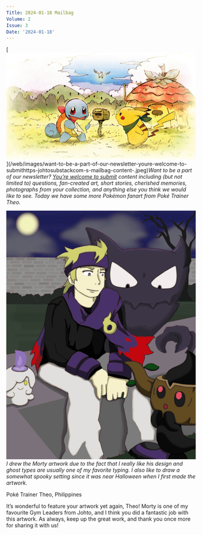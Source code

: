 ```yaml
---
Title: 2024-01-18 Mailbag
Volume: 2
Issue: 3
Date: '2024-01-18'
---
```



[![Want to be a part of our newsletter? [You’re welcome to submit](https://johto.substack.com/s/mailbag) content including (but not limited to) questions, fan-created art, short stories, cherished memories, photographs from your collection, and anything else you think we would like to see. Today we have some more Pokémon fanart from Poké Trainer Theo.](/web/images/want-to-be-a-part-of-our-newsletter-youre-welcome-to-submithttps-johtosubstackcom-s-mailbag-content-.jpeg)](/web/images/want-to-be-a-part-of-our-newsletter-youre-welcome-to-submithttps-johtosubstackcom-s-mailbag-content-.jpeg)*Want to be a part of our newsletter? [You’re welcome to submit](https://johto.substack.com/s/mailbag) content including (but not limited to) questions, fan-created art, short stories, cherished memories, photographs from your collection, and anything else you think we would like to see. Today we have some more Pokémon fanart from Poké Trainer Theo.*





[![I drew the Morty artwork due to the fact that I really like his design and ghost types are usually one of my favorite typing. I also like to draw a somewhat spooky setting since it was near Halloween when I first made the artwork.](/web/images/i-drew-the-morty-artwork-due-to-the-fact-that-i-really-like-his-design-and-ghost-types-are-usually-o.png)](/web/images/i-drew-the-morty-artwork-due-to-the-fact-that-i-really-like-his-design-and-ghost-types-are-usually-o.png)*I drew the Morty artwork due to the fact that I really like his design and ghost types are usually one of my favorite typing. I also like to draw a somewhat spooky setting since it was near Halloween when I first made the artwork.*



Poké Trainer Theo, Philippines

It’s wonderful to feature your artwork yet again, Theo! Morty is one of my favourite Gym Leaders from Johto, and I think you did a fantastic job with this artwork. As always, keep up the great work, and thank you once more for sharing it with us!